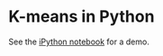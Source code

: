 # K-means in Python

See the [iPython notebook](http://nbviewer.ipython.org/github/williamsmj/kmeans/blob/master/kmeans.ipynb) for a demo.
